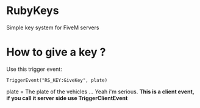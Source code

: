 # RubyKeys
Simple key system for FiveM servers


# How to give a key ?
Use this trigger event:
```
TriggerEvent("RS_KEY:GiveKey", plate)
```
plate = The plate of the vehicles ... Yeah i'm serious.
**This is a client event, if you call it server side use TriggerClientEvent**
